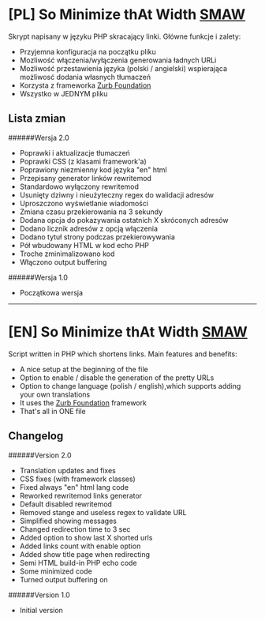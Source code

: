 ﻿[PL] So Minimize thAt Width [SMAW](http://r.kucharskov.pl)
======
Skrypt napisany w języku PHP skracający linki. Główne funkcje i zalety:
  - Przyjemna konfiguracja na początku pliku
  - Mozliwość włączenia/wyłączenia generowania ładnych URLi
  - Możliwość przestawienia języka (polski / angielski) wspierająca możliwosć dodania własnych tłumaczeń
  - Korzysta z frameworka [Zurb Foundation](http://foundation.zurb.com/)
  - Wszystko w JEDNYM pliku

Lista zmian
----
######Wersja 2.0
  - Poprawki i aktualizacje tłumaczeń
  - Poprawki CSS (z klasami framework'a)
  - Poprawiony niezmienny kod języka "en" html
  - Przepisany generator linków rewritemod
  - Standardowo wyłączony rewritemod
  - Usunięty dziwny i nieużyteczny regex do walidacji adresów
  - Uproszczono wyświetlanie wiadomości
  - Zmiana czasu przekierowania na 3 sekundy
  - Dodana opcja do pokazywania ostatnich X skróconych adresów
  - Dodano licznik adresów z opcją włączenia
  - Dodano tytuł strony podczas przekierowywania
  - Pół wbudowany HTML w kod echo PHP
  - Troche zminimalizowano kod
  - Włączono output buffering
  
######Wersja 1.0
  - Początkowa wersja
---

[EN] So Minimize thAt Width [SMAW](http://r.kucharskov.pl)
======
Script written in PHP which shortens links. Main features and benefits:
  - A nice setup at the beginning of the file
  - Option to enable / disable the generation of the pretty URLs
  - Option to change language (polish / english),which supports adding your own translations
  - It uses the [Zurb Foundation](http://foundation.zurb.com/) framework
  - That's all in ONE file

Changelog
----
######Version 2.0
  - Translation updates and fixes
  - CSS fixes (with framework classes)
  - Fixed always "en" html lang code
  - Reworked rewritemod links generator
  - Default disabled rewritemod
  - Removed stange and useless regex to validate URL
  - Simplified showing messages
  - Changed redirection time to 3 sec
  - Added option to show last X shorted urls
  - Added links count with enable option
  - Added show title page when redirecting
  - Semi HTML build-in PHP echo code
  - Some minimized code
  - Turned output buffering on

######Version 1.0
  - Initial version